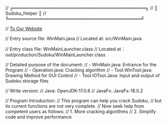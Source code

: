 // ╔══════════════════════════════════════════╗
// ║             Sudoku_Helper                 ║
// ╚══════════════════════════════════════════╝

// [To Our Website](https://codeforfree.kesug.com/productions/sudoku)

// Entry source file: WinMain.java
// Located at: src/WinMain.java

// Entry class file: WinMainLauncher.class
// Located at：out/production/Sudoku/WinMainLauncher.class

// Detailed purpose of the document:
// - WinMain.java: Entrance for the Program 
// - Operation.java: Cracking algorithm 
// - Tool.WinTool.java: Drawing Method for GUI Control
// - Tool.IOTool.Java: Input and output of Sudoku storage files

// Write version:
// Java:   OpenJDK-17.0.6 
// JavaFx: JavaFx-18.0.2

// Program Introduction:
// This program can help you crack Sudoku, 
// but its current functions are not very complete. 
// Now seek help from competent users as follows:
// 1. More cracking algorithms
// 2. Simplify code and improve performance
